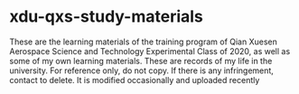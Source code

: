 # xdu-qxs-study-materials
These are the learning materials of the training program of Qian Xuesen Aerospace Science and Technology Experimental Class of 2020, as well as some of my own learning materials. These are records of my life in the university. For reference only, do not copy. If there is any infringement, contact to delete. 
It is modified occasionally and uploaded recently

